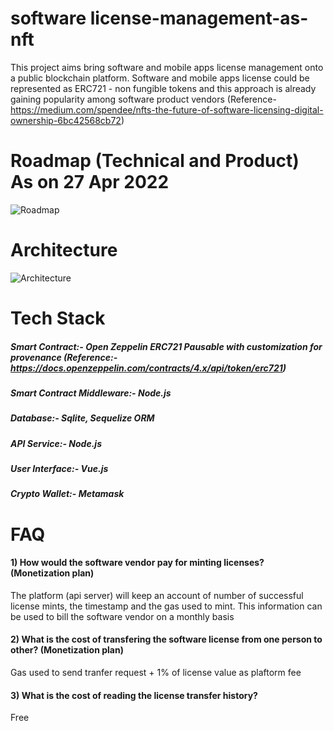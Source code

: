 # software license-management-as-nft

This project aims bring software and mobile apps license management onto a public blockchain platform. Software and mobile apps license could be represented as ERC721 - non fungible tokens and this approach is already gaining popularity among software product vendors (Reference- https://medium.com/spendee/nfts-the-future-of-software-licensing-digital-ownership-6bc42568cb72)

Roadmap (Technical and Product) As on 27 Apr 2022
==================================================

![Roadmap](https://user-images.githubusercontent.com/7190454/165434811-d009a711-7583-42d1-ac9e-f39d7834c64d.png)


Architecture
==================================================

![Architecture](https://user-images.githubusercontent.com/7190454/165433245-4667356b-77d1-4224-afe7-11a2a25c0b70.png)


Tech Stack
==================================================

##### Smart Contract:- Open Zeppelin ERC721 Pausable with customization for provenance (Reference:- https://docs.openzeppelin.com/contracts/4.x/api/token/erc721)
##### Smart Contract Middleware:- Node.js
##### Database:- Sqlite, Sequelize ORM
##### API Service:- Node.js
##### User Interface:- Vue.js
##### Crypto Wallet:- Metamask


FAQ
==================================================
#### 1) How would the software vendor pay for minting licenses? (Monetization plan)
The platform (api server) will keep an account of number of successful license mints, the timestamp and the gas used to mint. This information can be used to bill the software vendor on a monthly basis
#### 2) What is the cost of transfering the software license from one person to other? (Monetization plan)
Gas used to send tranfer request + 1% of license value as plaftorm fee
#### 3) What is the cost of reading the license transfer history?
Free
